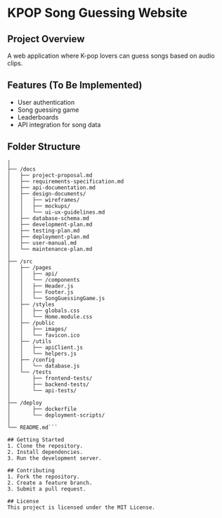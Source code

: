 # KPOP Song Guessing Website

## Project Overview
A web application where K-pop lovers can guess songs based on audio clips.

## Features (To Be Implemented)
- User authentication
- Song guessing game
- Leaderboards
- API integration for song data

## Folder Structure
```/project-root
│ 
├── /docs 
│   ├── project-proposal.md 
│   ├── requirements-specification.md 
│   ├── api-documentation.md 
│   ├── design-documents/ 
│   │   ├── wireframes/ 
│   │   ├── mockups/ 
│   │   └── ui-ux-guidelines.md 
│   ├── database-schema.md 
│   ├── development-plan.md 
│   ├── testing-plan.md 
│   ├── deployment-plan.md 
│   ├── user-manual.md 
│   └── maintenance-plan.md 
│   
├── /src 
│   ├── /pages 
│   │   ├── api/ 
│   │   └── /components 
│   │   ├── Header.js 
│   │   ├── Footer.js 
│   │   └── SongGuessingGame.js 
│   ├── /styles 
│   │   ├── globals.css 
│   │   └── Home.module.css 
│   ├── /public 
│   │   ├── images/ 
│   │   └── favicon.ico 
│   ├── /utils 
│   │   ├── apiClient.js 
│   │   └── helpers.js 
│   ├── /config 
│   │   └── database.js 
│   └── /tests 
│       ├── frontend-tests/ 
│       ├── backend-tests/ 
│       └── api-tests/ 
│
├── /deploy 
│       ├── dockerfile 
│       └── deployment-scripts/ 
│   
└── README.md```

## Getting Started
1. Clone the repository.
2. Install dependencies.
3. Run the development server.

## Contributing
1. Fork the repository.
2. Create a feature branch.
3. Submit a pull request.

## License
This project is licensed under the MIT License.
